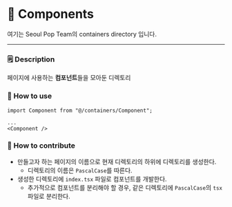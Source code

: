 # 🧩 Components

여기는 Seoul Pop Team의 containers directory 입니다.

---

### 🗒️ Description

페이지에 사용하는 **컴포넌트**들을 모아둔 디렉토리

### 🔎 How to use

```tsx
import Component from "@/containers/Component";

...
<Component />
```

### 🌱 How to contribute

- 만들고자 하는 페이지의 이름으로 현재 디렉토리의 하위에 디렉토리를 생성한다.
  - 디렉토리의 이름은 `PascalCase`를 따른다.
- 생성한 디렉토리에 `index.tsx` 파일로 컴포넌트를 개발한다.
  - 추가적으로 컴포넌트를 분리해야 할 경우, 같은 디렉토리에 `PascalCase`의 `tsx` 파일로 분리한다.
